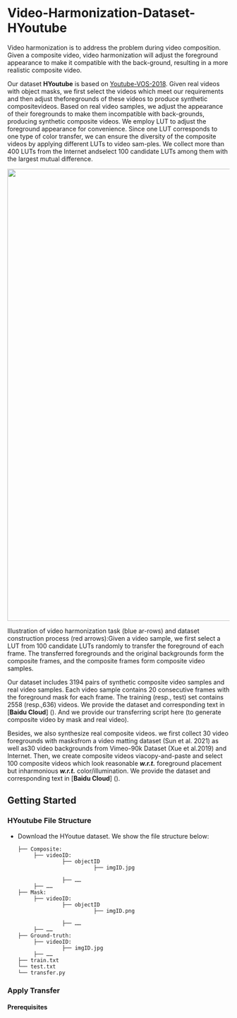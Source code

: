 # Video-Harmonization-Dataset-HYoutube
Video harmonization is to address the problem during video composition. Given a composite video, video harmonization will adjust the foreground appearance to make it compatible with the back-ground, resulting in a more realistic composite video.

Our dataset **HYoutube** is based on [Youtube-VOS-2018](https://youtube-vos.org/challenge/2018/). Given real videos with object masks, we first select the videos which meet our requirements and then adjust theforegrounds of these videos to produce synthetic compositevideos. Based on real video samples, we adjust the appearance of their  foregrounds  to  make  them  incompatible  with  back-grounds,  producing  synthetic  composite  videos. We employ LUT to adjust the foreground appearance for convenience. Since one LUT corresponds to one type of color transfer, we can ensure the diversity of the composite videos by applying different LUTs to video sam-ples. We collect more than 400 LUTs from the Internet andselect 100 candidate LUTs among them with the largest mutual difference. 

<img src='Examples/dataset_construct.jpg' align="center" width=1024>

Illustration of video harmonization task (blue ar-rows) and dataset construction process (red arrows):Given a video sample, we first select a LUT from 100 candidate LUTs randomly to transfer the foreground of each frame. The transferred foregrounds and the original backgrounds form the composite frames, and the composite frames form composite video samples.

Our dataset includes 3194 pairs of synthetic composite video samples and real video samples. Each video sample contains 20 consecutive frames with the foreground mask for each frame. The training (resp., test) set contains 2558 (resp.,636) videos. We provide the dataset and corresponding text in [**Baidu Cloud**] (). And we provide our transferring script here (to generate composite video by mask and real video).

Besides, we also synthesize  real  composite videos.  we  first  collect  30  video  foregrounds  with  masksfrom  a  video  matting  dataset  (Sun  et  al.  2021)  as  well  as30 video backgrounds from Vimeo-90k Dataset (Xue et al.2019)  and  Internet.  Then,  we  create  composite  videos  viacopy-and-paste and select 100 composite videos which look reasonable ***w.r.t.*** foreground  placement  but  inharmonious ***w.r.t.*** color/illumination.  We provide the dataset and corresponding text in [**Baidu Cloud**] ().






## Getting Started

### HYoutube File Structure
- Download the HYoutue dataset. We show the file structure below:

  ```
  ├── Composite: 
       ├── videoID: 
                ├── objectID
                          ├── imgID.jpg
                
                ├── ……
       ├── ……
  ├── Mask: 
       ├── videoID: 
                ├── objectID
                          ├── imgID.png
                
                ├── ……
       ├── ……
  ├── Ground-truth: 
       ├── videoID: 
                ├── imgID.jpg
       ├── ……
  ├── train.txt
  └── test.txt
  └── transfer.py
  ```
  
### Apply Transfer
#### Prerequisites

